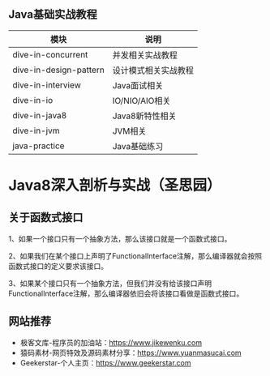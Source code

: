 ## Java基础实战教程

|  模块   | 说明  |
|  ----  | ----  |
| dive-in-concurrent | 并发相关实战教程 |
| dive-in-design-pattern | 设计模式相关实战教程 |
| dive-in-interview | Java面试相关 |
| dive-in-io | IO/NIO/AIO相关 |
| dive-in-java8 | Java8新特性相关 |
| dive-in-jvm | JVM相关 |
| java-practice | Java基础练习 |

# Java8深入剖析与实战（圣思园）

## 关于函数式接口

1、如果一个接口只有一个抽象方法，那么该接口就是一个函数式接口。

2、如果我们在某个接口上声明了FunctionalInterface注解，那么编译器就会按照函数式接口的定义要求该接口。

3、如果某个接口只有一个抽象方法，但我们并没有给该接口声明FunctionalInterface注解，那么编译器依旧会将该接口看做是函数式接口。















## 网站推荐

- 极客文库-程序员的加油站：https://www.jikewenku.com
- 猿码素材-网页特效及源码素材分享：https://www.yuanmasucai.com
- Geekerstar-个人主页：https://www.geekerstar.com
